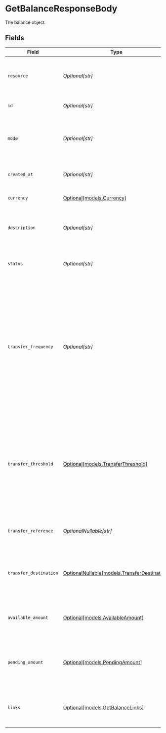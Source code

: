 # GetBalanceResponseBody

The balance object.


## Fields

| Field                                                                                                                                                                                                                                                                                                                                                | Type                                                                                                                                                                                                                                                                                                                                                 | Required                                                                                                                                                                                                                                                                                                                                             | Description                                                                                                                                                                                                                                                                                                                                          | Example                                                                                                                                                                                                                                                                                                                                              |
| ---------------------------------------------------------------------------------------------------------------------------------------------------------------------------------------------------------------------------------------------------------------------------------------------------------------------------------------------------- | ---------------------------------------------------------------------------------------------------------------------------------------------------------------------------------------------------------------------------------------------------------------------------------------------------------------------------------------------------- | ---------------------------------------------------------------------------------------------------------------------------------------------------------------------------------------------------------------------------------------------------------------------------------------------------------------------------------------------------- | ---------------------------------------------------------------------------------------------------------------------------------------------------------------------------------------------------------------------------------------------------------------------------------------------------------------------------------------------------- | ---------------------------------------------------------------------------------------------------------------------------------------------------------------------------------------------------------------------------------------------------------------------------------------------------------------------------------------------------- |
| `resource`                                                                                                                                                                                                                                                                                                                                           | *Optional[str]*                                                                                                                                                                                                                                                                                                                                      | :heavy_minus_sign:                                                                                                                                                                                                                                                                                                                                   | Indicates the response contains a balance object. Will always contain the string `balance` for this endpoint.                                                                                                                                                                                                                                        | balance                                                                                                                                                                                                                                                                                                                                              |
| `id`                                                                                                                                                                                                                                                                                                                                                 | *Optional[str]*                                                                                                                                                                                                                                                                                                                                      | :heavy_minus_sign:                                                                                                                                                                                                                                                                                                                                   | The identifier uniquely referring to this balance.                                                                                                                                                                                                                                                                                                   | bal_gVMhHKqSSRYJyPsuoPNFH                                                                                                                                                                                                                                                                                                                            |
| `mode`                                                                                                                                                                                                                                                                                                                                               | *Optional[str]*                                                                                                                                                                                                                                                                                                                                      | :heavy_minus_sign:                                                                                                                                                                                                                                                                                                                                   | Whether this entity was created in live mode or in test mode.<br/><br/>Possible values: `live` `test`                                                                                                                                                                                                                                                | live                                                                                                                                                                                                                                                                                                                                                 |
| `created_at`                                                                                                                                                                                                                                                                                                                                         | *Optional[str]*                                                                                                                                                                                                                                                                                                                                      | :heavy_minus_sign:                                                                                                                                                                                                                                                                                                                                   | The entity's date and time of creation, in [ISO 8601](https://en.wikipedia.org/wiki/ISO_8601) format.                                                                                                                                                                                                                                                | 2024-03-20T09:13:37.0Z                                                                                                                                                                                                                                                                                                                               |
| `currency`                                                                                                                                                                                                                                                                                                                                           | [Optional[models.Currency]](../models/currency.md)                                                                                                                                                                                                                                                                                                   | :heavy_minus_sign:                                                                                                                                                                                                                                                                                                                                   | The balance's ISO 4217 currency code.                                                                                                                                                                                                                                                                                                                | EUR                                                                                                                                                                                                                                                                                                                                                  |
| `description`                                                                                                                                                                                                                                                                                                                                        | *Optional[str]*                                                                                                                                                                                                                                                                                                                                      | :heavy_minus_sign:                                                                                                                                                                                                                                                                                                                                   | The description or name of the balance. Can be used to denote the purpose of the balance.                                                                                                                                                                                                                                                            | Balance description                                                                                                                                                                                                                                                                                                                                  |
| `status`                                                                                                                                                                                                                                                                                                                                             | *Optional[str]*                                                                                                                                                                                                                                                                                                                                      | :heavy_minus_sign:                                                                                                                                                                                                                                                                                                                                   | The status of the balance.<br/><br/>Possible values: `active` `inactive`                                                                                                                                                                                                                                                                             | active                                                                                                                                                                                                                                                                                                                                               |
| `transfer_frequency`                                                                                                                                                                                                                                                                                                                                 | *Optional[str]*                                                                                                                                                                                                                                                                                                                                      | :heavy_minus_sign:                                                                                                                                                                                                                                                                                                                                   | The frequency with which the available amount on the balance will be settled to the configured transfer destination.<br/><br/>Settlements created during weekends or on bank holidays will take place on the next business day.<br/><br/>Possible values: `daily` `every-monday` `every-tuesday` `every-wednesday` `every-thursday` `every-friday` `monthly` `never` | daily                                                                                                                                                                                                                                                                                                                                                |
| `transfer_threshold`                                                                                                                                                                                                                                                                                                                                 | [Optional[models.TransferThreshold]](../models/transferthreshold.md)                                                                                                                                                                                                                                                                                 | :heavy_minus_sign:                                                                                                                                                                                                                                                                                                                                   | The minimum amount configured for scheduled automatic settlements. As soon as the amount on the balance exceeds this threshold, the complete balance will be paid out to the transfer destination according to the configured frequency.                                                                                                             |                                                                                                                                                                                                                                                                                                                                                      |
| `transfer_reference`                                                                                                                                                                                                                                                                                                                                 | *OptionalNullable[str]*                                                                                                                                                                                                                                                                                                                              | :heavy_minus_sign:                                                                                                                                                                                                                                                                                                                                   | The transfer reference set to be included in all the transfers for this balance.                                                                                                                                                                                                                                                                     | RF12-3456-7890-1234                                                                                                                                                                                                                                                                                                                                  |
| `transfer_destination`                                                                                                                                                                                                                                                                                                                               | [OptionalNullable[models.TransferDestination]](../models/transferdestination.md)                                                                                                                                                                                                                                                                     | :heavy_minus_sign:                                                                                                                                                                                                                                                                                                                                   | The destination where the available amount will be automatically transferred to according to the configured transfer frequency.                                                                                                                                                                                                                      |                                                                                                                                                                                                                                                                                                                                                      |
| `available_amount`                                                                                                                                                                                                                                                                                                                                   | [Optional[models.AvailableAmount]](../models/availableamount.md)                                                                                                                                                                                                                                                                                     | :heavy_minus_sign:                                                                                                                                                                                                                                                                                                                                   | The amount directly available on the balance, e.g. `{"currency":"EUR", "value":"100.00"}`.                                                                                                                                                                                                                                                           |                                                                                                                                                                                                                                                                                                                                                      |
| `pending_amount`                                                                                                                                                                                                                                                                                                                                     | [Optional[models.PendingAmount]](../models/pendingamount.md)                                                                                                                                                                                                                                                                                         | :heavy_minus_sign:                                                                                                                                                                                                                                                                                                                                   | The total amount that is queued to be transferred to your balance. For example, a credit card payment can take a few days to clear.                                                                                                                                                                                                                  |                                                                                                                                                                                                                                                                                                                                                      |
| `links`                                                                                                                                                                                                                                                                                                                                              | [Optional[models.GetBalanceLinks]](../models/getbalancelinks.md)                                                                                                                                                                                                                                                                                     | :heavy_minus_sign:                                                                                                                                                                                                                                                                                                                                   | An object with several relevant URLs. Every URL object will contain an `href` and a `type` field.                                                                                                                                                                                                                                                    |                                                                                                                                                                                                                                                                                                                                                      |